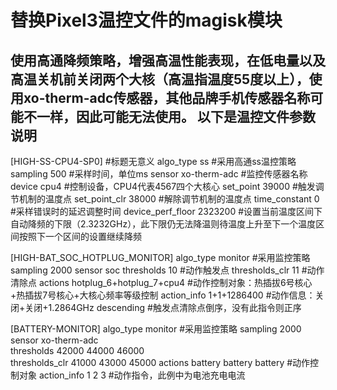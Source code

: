 替换Pixel3温控文件的magisk模块
==============
使用高通降频策略，增强高温性能表现，在低电量以及高温关机前关闭两个大核（高温指温度55度以上），使用xo-therm-adc传感器，其他品牌手机传感器名称可能不一样，因此可能无法使用。
以下是温控文件参数说明
-------------------



[HIGH-SS-CPU4-SP0]      #标题无意义
algo_type ss            #采用高通ss温控策略
sampling 500            #采样时间，单位ms
sensor xo-therm-adc     #监控传感器名称
device cpu4             #控制设备，CPU4代表4567四个大核心
set_point 39000         #触发调节机制的温度点
set_point_clr 38000     #解除调节机制的温度点
time_constant 0         #采样错误时的延迟调整时间
device_perf_floor 2323200 #设置当前温度区间下自动降频的下限（2.3232GHz），此下限仍无法降温则待温度上升至下一个温度区间按照下一个区间的设置继续降频

[HIGH-BAT_SOC_HOTPLUG_MONITOR]
algo_type   monitor                         #采用监控策略
sampling   2000
sensor    soc
thresholds   10                             #动作触发点
thresholds_clr   11                         #动作清除点
actions   hotplug_6+hotplug_7+cpu4          #动作控制对象：热插拔6号核心+热插拔7号核心+大核心频率等级控制
action_info   1+1+1286400                   #动作信息：关闭+关闭+1.2864GHz
descending                                  #触发点清除点倒序，没有此指令则正序

[BATTERY-MONITOR]
algo_type       	monitor                   #采用监控策略
sampling        	2000                      
sensor			xo-therm-adc                    
thresholds      	42000		44000		46000     
thresholds_clr  	41000		43000		45000
actions 		battery		battery		battery    #动作控制对象
action_info		1		2		3                    #动作指令，此例中为电池充电电流
